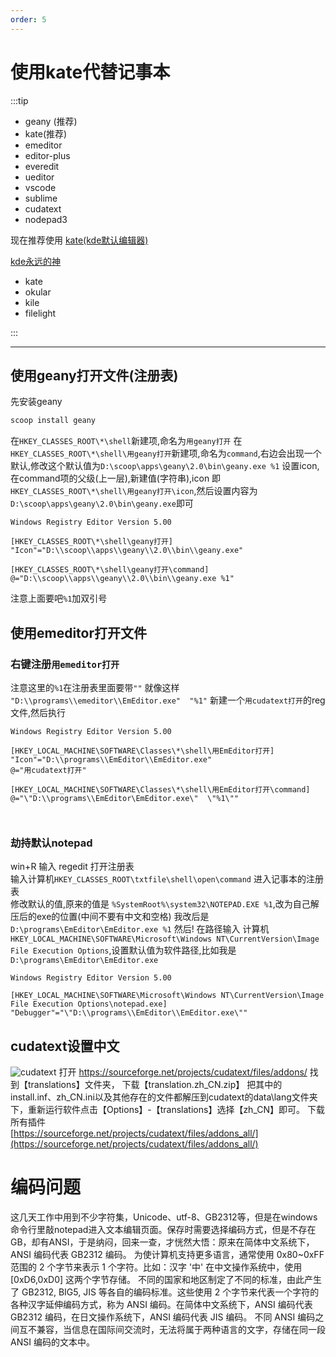 ```yaml
---
order: 5
---
```

# 使用kate代替记事本

:::tip

- geany (推荐)
- kate(推荐)
- emeditor
- editor-plus
- everedit
- ueditor
- vscode
- sublime
- cudatext
- nodepad3

现在推荐使用 [kate(kde默认编辑器)](https://kate-editor.org/zh-cn)

[kde永远的神](https://apps.kde.org/zh-cn)

- kate
- okular
- kile
- filelight

:::

---

## 使用geany打开文件(注册表)

先安装geany

```powershell
scoop install geany
```

在`HKEY_CLASSES_ROOT\*\shell`新建项,命名为`用geany打开`
在`HKEY_CLASSES_ROOT\*\shell\用geany打开`新建项,命名为`command`,右边会出现一个默认,修改这个默认值为`D:\scoop\apps\geany\2.0\bin\geany.exe %1`
设置icon,在command项的父级(上一层),新建值(字符串),icon 即`HKEY_CLASSES_ROOT\*\shell\用geany打开\icon`,然后设置内容为`D:\scoop\apps\geany\2.0\bin\geany.exe`即可

```reg
Windows Registry Editor Version 5.00

[HKEY_CLASSES_ROOT\*\shell\geany打开]
"Icon"="D:\\scoop\\apps\\geany\\2.0\\bin\\geany.exe"

[HKEY_CLASSES_ROOT\*\shell\geany打开\command]
@="D:\\scoop\\apps\\geany\\2.0\\bin\\geany.exe %1"
```

注意上面要吧`%1`加双引号

## 使用emeditor打开文件

### 右键注册`用emeditor打开`

注意这里的`%1`在注册表里面要带`""`
就像这样 `"D:\\programs\\emeditor\\EmEditor.exe"  "%1"`
新建一个`用cudatext打开`的reg文件,然后执行

```reg
Windows Registry Editor Version 5.00

[HKEY_LOCAL_MACHINE\SOFTWARE\Classes\*\shell\用EmEditor打开]
"Icon"="D:\\programs\\EmEditor\\EmEditor.exe"
@="用cudatext打开"

[HKEY_LOCAL_MACHINE\SOFTWARE\Classes\*\shell\用EmEditor打开\command]
@="\"D:\\programs\\EmEditor\EmEditor.exe\"  \"%1\""



```

### 劫持默认notepad

win+R 输入 regedit 打开注册表  
输入计算机`HKEY_CLASSES_ROOT\txtfile\shell\open\command` 进入记事本的注册表  
修改默认的值,原来的值是 `%SystemRoot%\system32\NOTEPAD.EXE %1`,改为自己解压后的exe的位置(中间不要有中文和空格)
我改后是 `D:\programs\EmEditor\EmEditor.exe %1`
然后!
在路径输入 计算机`HKEY_LOCAL_MACHINE\SOFTWARE\Microsoft\Windows NT\CurrentVersion\Image File Execution Options`,设置默认值为软件路径,比如我是 `D:\programs\EmEditor\EmEditor.exe`

```reg
Windows Registry Editor Version 5.00

[HKEY_LOCAL_MACHINE\SOFTWARE\Microsoft\Windows NT\CurrentVersion\Image File Execution Options\notepad.exe]
"Debugger"="\"D:\\programs\\EmEditor\\EmEditor.exe\""
```

## cudatext设置中文

![cudatext](https://cudatext.github.io/img/cudatext-main.png)
打开 <https://sourceforge.net/projects/cudatext/files/addons/>
找到【translations】文件夹，
下载【translation.zh_CN.zip】
把其中的install.inf、zh_CN.ini以及其他存在的文件都解压到cudatext的data\lang文件夹下，重新运行软件点击【Options】-【translations】选择【zh_CN】即可。
下载所有插件  
[https://sourceforge.net/projects/cudatext/files/addons_all/](https://sourceforge.net/projects/cudatext/files/addons_all/)

# 编码问题

这几天工作中用到不少字符集，Unicode、utf-8、GB2312等，但是在windows命令行里敲notepad进入文本编辑页面。保存时需要选择编码方式，但是不存在GB，却有ANSI，于是纳闷，回来一查，才恍然大悟：原来在简体中文系统下，ANSI 编码代表 GB2312 编码。
为使计算机支持更多语言，通常使用 0x80~0xFF 范围的 2 个字节来表示 1 个字符。比如：汉字 '中' 在中文操作系统中，使用 [0xD6,0xD0] 这两个字节存储。
不同的国家和地区制定了不同的标准，由此产生了 GB2312, BIG5, JIS 等各自的编码标准。这些使用 2 个字节来代表一个字符的各种汉字延伸编码方式，称为 ANSI 编码。在简体中文系统下，ANSI 编码代表 GB2312 编码，在日文操作系统下，ANSI 编码代表 JIS 编码。
不同 ANSI 编码之间互不兼容，当信息在国际间交流时，无法将属于两种语言的文字，存储在同一段 ANSI 编码的文本中。
